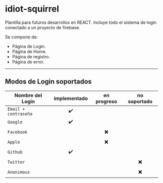 # idiot-squirrel

Plantilla para futuros desarrollos en REACT. 
Incluye todo el sistema de login conectado a un proyecto de firebase.

Se compone de:
<ul>
  <li>Página de Login.</li>
  <li>Página de Home.</li>
  <li>Página de registro.</li>
  <li>Página de error.</li>
</ul>

---
## Modos de Login soportados

| Nombre del Login | implementado | en progreso | no soportado |
| -------------- | :---------: | :-----------: | :-------------: |
| `Email + contraseña` | :heavy_check_mark: |
| `Google` | :heavy_check_mark: |
| `Facebook` | | ✖️ |
| `Apple` | | ✖️ |
| `Github` | :heavy_check_mark: |
| `Twitter` | | |✖️ |
| `Anonimous` | | | ✖️ |

